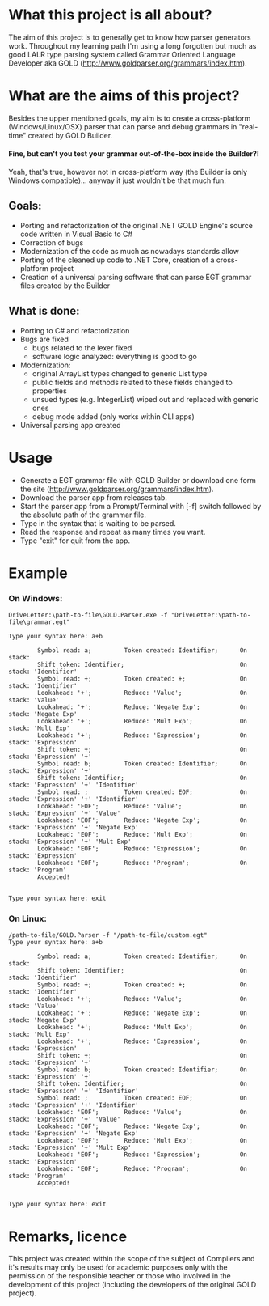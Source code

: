 # What this project is all about?
The aim of this project is to generally get to know how parser generators work. Throughout my learning path I'm using a long forgotten but much as good LALR type parsing system called Grammar Oriented Language Developer aka GOLD (http://www.goldparser.org/grammars/index.htm).

# What are the aims of this project?
Besides the upper mentioned goals, my aim is to create a cross-platform (Windows/Linux/OSX) parser that can parse and debug grammars in "real-time" created by GOLD Builder.

#### Fine, but can't you test your grammar out-of-the-box inside the Builder?!
Yeah, that's true, however not in cross-platform way (the Builder is only Windows compatible)... anyway it just wouldn't be that much fun.

## Goals:
  * Porting and refactorization of the original .NET GOLD Engine's source code written in Visual Basic to C#
  * Correction of bugs
  * Modernization of the code as much as nowadays standards allow
  * Porting of the cleaned up code to .NET Core, creation of a cross-platform project
  * Creation of a universal parsing software that can parse EGT grammar files created by the Builder

## What is done:
  * Porting to C# and refactorization
  * Bugs are fixed
    * bugs related to the lexer fixed
    * software logic analyzed: everything is good to go
  * Modernization:
    * original ArrayList types changed to generic List<T> type
    * public fields and methods related to these fields changed to properties
    * unsued types (e.g. IntegerList) wiped out and replaced with generic ones
    * debug mode added (only works within CLI apps)
  * Universal parsing app created

# Usage
  - Generate a EGT grammar file with GOLD Builder or download one form the site (http://www.goldparser.org/grammars/index.htm).
  - Download the parser app from releases tab.
  - Start the parser app from a Prompt/Terminal with [-f] switch followed by the absolute path of the grammar file.
  - Type in the syntax that is waiting to be parsed.
  - Read the response and repeat as many times you want.
  - Type "exit" for quit from the app.

# Example
### On Windows:
```
DriveLetter:\path-to-file\GOLD.Parser.exe -f "DriveLetter:\path-to-file\grammar.egt"

Type your syntax here: a+b

        Symbol read: a;         Token created: Identifier;      On stack:
        Shift token: Identifier;                                On stack: 'Identifier'
        Symbol read: +;         Token created: +;               On stack: 'Identifier'
        Lookahead: '+';         Reduce: 'Value';                On stack: 'Value'
        Lookahead: '+';         Reduce: 'Negate Exp';           On stack: 'Negate Exp'
        Lookahead: '+';         Reduce: 'Mult Exp';             On stack: 'Mult Exp'
        Lookahead: '+';         Reduce: 'Expression';           On stack: 'Expression'
        Shift token: +;                                         On stack: 'Expression' '+'
        Symbol read: b;         Token created: Identifier;      On stack: 'Expression' '+'
        Shift token: Identifier;                                On stack: 'Expression' '+' 'Identifier'
        Symbol read: ;          Token created: EOF;             On stack: 'Expression' '+' 'Identifier'
        Lookahead: 'EOF';       Reduce: 'Value';                On stack: 'Expression' '+' 'Value'
        Lookahead: 'EOF';       Reduce: 'Negate Exp';           On stack: 'Expression' '+' 'Negate Exp'
        Lookahead: 'EOF';       Reduce: 'Mult Exp';             On stack: 'Expression' '+' 'Mult Exp'
        Lookahead: 'EOF';       Reduce: 'Expression';           On stack: 'Expression'
        Lookahead: 'EOF';       Reduce: 'Program';              On stack: 'Program'
        Accepted!


Type your syntax here: exit
```
### On Linux:
```
/path-to-file/GOLD.Parser -f "/path-to-file/custom.egt"
Type your syntax here: a+b

        Symbol read: a;         Token created: Identifier;      On stack:
        Shift token: Identifier;                                On stack: 'Identifier'
        Symbol read: +;         Token created: +;               On stack: 'Identifier'
        Lookahead: '+';         Reduce: 'Value';                On stack: 'Value'
        Lookahead: '+';         Reduce: 'Negate Exp';           On stack: 'Negate Exp'
        Lookahead: '+';         Reduce: 'Mult Exp';             On stack: 'Mult Exp'
        Lookahead: '+';         Reduce: 'Expression';           On stack: 'Expression'
        Shift token: +;                                         On stack: 'Expression' '+'
        Symbol read: b;         Token created: Identifier;      On stack: 'Expression' '+'
        Shift token: Identifier;                                On stack: 'Expression' '+' 'Identifier'
        Symbol read: ;          Token created: EOF;             On stack: 'Expression' '+' 'Identifier'
        Lookahead: 'EOF';       Reduce: 'Value';                On stack: 'Expression' '+' 'Value'
        Lookahead: 'EOF';       Reduce: 'Negate Exp';           On stack: 'Expression' '+' 'Negate Exp'
        Lookahead: 'EOF';       Reduce: 'Mult Exp';             On stack: 'Expression' '+' 'Mult Exp'
        Lookahead: 'EOF';       Reduce: 'Expression';           On stack: 'Expression'
        Lookahead: 'EOF';       Reduce: 'Program';              On stack: 'Program'
        Accepted!


Type your syntax here: exit
```

# Remarks, licence
This project was created within the scope of the subject of Compilers and it's results may only be used for academic purposes only with the permission of the responsible teacher or those who involved in the development of this project  (including the developers of the original GOLD project).